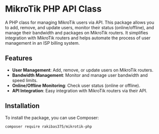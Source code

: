# MikroTik PHP API Class

A PHP class for managing MikroTik users via API. This package allows you to add, remove, and update users, monitor their status (online/offline), and manage their bandwidth and packages on MikroTik routers. It simplifies integration with MikroTik routers and helps automate the process of user management in an ISP billing system.

## Features

- **User Management**: Add, remove, or update users on MikroTik routers.
- **Bandwidth Management**: Monitor and manage user bandwidth and speed limits.
- **Online/Offline Monitoring**: Check user status (online or offline).
- **API Integration**: Easy integration with MikroTik routers via their API.

## Installation

To install the package, you can use Composer:

```bash
composer require rakibas375/mikrotik-php
